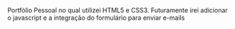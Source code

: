 Portfólio Pessoal no qual utilizei HTML5 e CSS3. Futuramente irei adicionar o javascript e a integração do formulário para enviar e-mails
